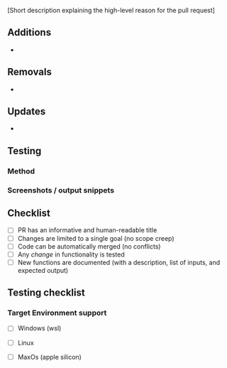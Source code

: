 [Short description explaining the high-level reason for the pull request]

## Additions

-

## Removals

-

## Updates

-

## Testing 
### Method
### Screenshots / output snippets


## Checklist

- [ ] PR has an informative and human-readable title
- [ ] Changes are limited to a single goal (no scope creep)
- [ ] Code can be automatically merged (no conflicts)
- [ ] Any _change_ in functionality is tested
- [ ] New functions are documented (with a description, list of inputs, and expected output)

## Testing checklist

### Target Environment support

- [ ] Windows (wsl)
- [ ] Linux
- [ ] MaxOs (apple silicon)

